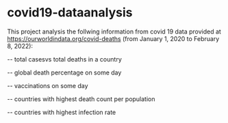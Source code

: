 # covid19-dataanalysis

This project analysis the follwing information from covid 19 data provided at https://ourworldindata.org/covid-deaths
(from January 1, 2020 to February 8, 2022):

-- total casesvs total deaths in a country

-- global death percentage on some day

-- vaccinations on some day

-- countries with highest death count per population

-- countries with highest infection rate
